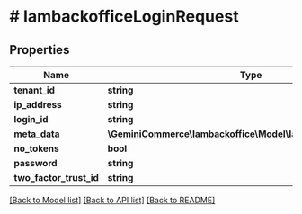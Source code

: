 # # IambackofficeLoginRequest


## Properties


Name | Type | Description | Notes
------------ | ------------- | ------------- | -------------
**tenant_id**| **string** |   | [optional]
**ip_address**| **string** |   | [optional]
**login_id**| **string** |   | [optional]
**meta_data**| [**\GeminiCommerce\Iambackoffice\Model\IambackofficeMetaData**](IambackofficeMetaData.md) |   | [optional]
**no_tokens**| **bool** |   | [optional]
**password**| **string** |   | [optional]
**two_factor_trust_id**| **string** |   | [optional]


[[Back to Model list]](../../README.md#models) [[Back to API list]](../../README.md#endpoints) [[Back to README]](../../README.md)